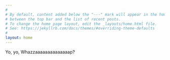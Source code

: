 ```yaml
---
#
# By default, content added below the "---" mark will appear in the home page
# between the top bar and the list of recent posts.
# To change the home page layout, edit the _layouts/home.html file.
# See: https://jekyllrb.com/docs/themes/#overriding-theme-defaults
#
layout: home
---
```


<script src="https://kit.fontawesome.com/da78d05458.js" crossorigin="anonymous"></script>
<a class="social-btn" href="tel:123456" target="_blank" rel="noopener noreferrer">
  <i class="fa fa-fw fa-phone"></i>
</a>


<a class="social-btn" href="tel:123456" target="_blank" rel="noopener noreferrer">
  <i class="fa fa-solid fa-square-phone"></i>
</a>
Yo, yo, Whazzaaaaaaaaaaaaaap?

